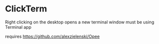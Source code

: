 # ClickTerm
Right clicking on the desktop opens a new terminal window
must be using Terminal app

requires https://github.com/alexzielenski/Opee
